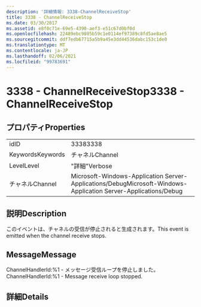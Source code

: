 ```yaml
---
description: '詳細情報: 3338-ChannelReceiveStop'
title: 3338 - ChannelReceiveStop
ms.date: 03/30/2017
ms.assetid: e8f0c71e-69e5-4390-aef3-e51c67d0bf0d
ms.openlocfilehash: 22489ebc9805b59c1e0114ef97389c8fd5ae8ae5
ms.sourcegitcommit: ddf7edb67715a5b9a45e3dd44536dabc153c1de0
ms.translationtype: MT
ms.contentlocale: ja-JP
ms.lasthandoff: 02/06/2021
ms.locfileid: "99783691"
---
```

# <a name="3338---channelreceivestop"></a><span data-ttu-id="89c04-103">3338 - ChannelReceiveStop</span><span class="sxs-lookup"><span data-stu-id="89c04-103">3338 - ChannelReceiveStop</span></span>

## <a name="properties"></a><span data-ttu-id="89c04-104">プロパティ</span><span class="sxs-lookup"><span data-stu-id="89c04-104">Properties</span></span>  
  
|||  
|-|-|  
|<span data-ttu-id="89c04-105">id</span><span class="sxs-lookup"><span data-stu-id="89c04-105">ID</span></span>|<span data-ttu-id="89c04-106">3338</span><span class="sxs-lookup"><span data-stu-id="89c04-106">3338</span></span>|  
|<span data-ttu-id="89c04-107">Keywords</span><span class="sxs-lookup"><span data-stu-id="89c04-107">Keywords</span></span>|<span data-ttu-id="89c04-108">チャネル</span><span class="sxs-lookup"><span data-stu-id="89c04-108">Channel</span></span>|  
|<span data-ttu-id="89c04-109">Level</span><span class="sxs-lookup"><span data-stu-id="89c04-109">Level</span></span>|<span data-ttu-id="89c04-110">"詳細"</span><span class="sxs-lookup"><span data-stu-id="89c04-110">Verbose</span></span>|  
|<span data-ttu-id="89c04-111">チャネル</span><span class="sxs-lookup"><span data-stu-id="89c04-111">Channel</span></span>|<span data-ttu-id="89c04-112">Microsoft-Windows-Application Server-Applications/Debug</span><span class="sxs-lookup"><span data-stu-id="89c04-112">Microsoft-Windows-Application Server-Applications/Debug</span></span>|  
  
## <a name="description"></a><span data-ttu-id="89c04-113">説明</span><span class="sxs-lookup"><span data-stu-id="89c04-113">Description</span></span>  

 <span data-ttu-id="89c04-114">このイベントは、チャネルの受信が停止されると生成されます。</span><span class="sxs-lookup"><span data-stu-id="89c04-114">This event is emitted when the channel receive stops.</span></span>  
  
## <a name="message"></a><span data-ttu-id="89c04-115">Message</span><span class="sxs-lookup"><span data-stu-id="89c04-115">Message</span></span>  

 <span data-ttu-id="89c04-116">ChannelHandlerId:%1 - メッセージ受信ループを停止しました。</span><span class="sxs-lookup"><span data-stu-id="89c04-116">ChannelHandlerId:%1 - Message receive loop stopped.</span></span>  
  
## <a name="details"></a><span data-ttu-id="89c04-117">詳細</span><span class="sxs-lookup"><span data-stu-id="89c04-117">Details</span></span>
